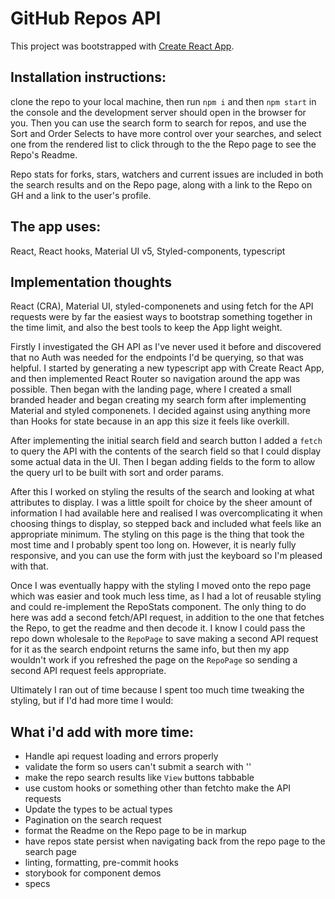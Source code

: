# GitHub Repos API

This project was bootstrapped with [Create React App](https://github.com/facebook/create-react-app).

## Installation instructions:
clone the repo to your local machine, then run `npm i` and then `npm start` in the console and the development server should open in the browser for you. Then you can use the search form to search for repos, and use the Sort and Order Selects to have more control over your searches, and select one from the rendered list to click through to the the Repo page to see the Repo's Readme.

Repo stats for forks, stars, watchers and current issues are included in both the search results and on the Repo page, along with a link to the Repo on GH and a link to the user's profile.

## The app uses:
React, React hooks, Material UI v5, Styled-components, typescript

## Implementation thoughts
React (CRA), Material UI, styled-componenets and using fetch for the API requests were by far the easiest ways to bootstrap something together in the time limit, and also the best tools to keep the App light weight. 

Firstly I investigated the GH API as I've never used it before and discovered that no Auth was needed for the endpoints I'd be querying, so that was helpful. I started by generating a new typescript app with Create React App, and then implemented React Router so navigation around the app was possible. Then began with the landing page, where I created a small branded header and began creating my search form after implementing Material and styled componenets. I decided against using anything more than Hooks for state because in an app this size it feels like overkill.

After implementing the initial search field and search button I added a `fetch` to query the API with the contents of the search field so that I could display some actual data in the UI. Then I began adding fields to the form to allow the query url to be built with sort and order params.

After this I worked on styling the results of the search and looking at what attributes to display. I was a little spoilt for choice by the sheer amount of information I had available here and realised I was overcomplicating it when choosing things to display, so stepped back and included what feels like an appropriate minimum. The styling on this page is the thing that took the most time and I probably spent too long on. However, it is nearly fully responsive, and you can use the form with just the keyboard so I'm pleased with that.

Once I was eventually happy with the styling I moved onto the repo page which was easier and took much less time, as I had a lot of reusable styling and could re-implement the RepoStats component. The only thing to do here was add a second fetch/API request, in addition to the one that fetches the Repo, to get the readme and then decode it. I know I could pass the repo down wholesale to the `RepoPage` to save making a second API request for it as the search endpoint returns the same info, but then my app wouldn't work if you refreshed the page on the `RepoPage` so sending a second API request feels appropriate.

Ultimately I ran out of time because I spent too much time tweaking the styling, but if I'd had more time I would:

## What i'd add with more time:
- Handle api request loading and errors properly
- validate the form so users can't submit a search with ''
- make the repo search results like `View` buttons tabbable
- use custom hooks or something other than fetchto make the API requests
- Update the types to be actual types
- Pagination on the search request
- format the Readme on the Repo page to be in markup
- have repos state persist when navigating back from the repo page to the search page
- linting, formatting, pre-commit hooks
- storybook for component demos
- specs
